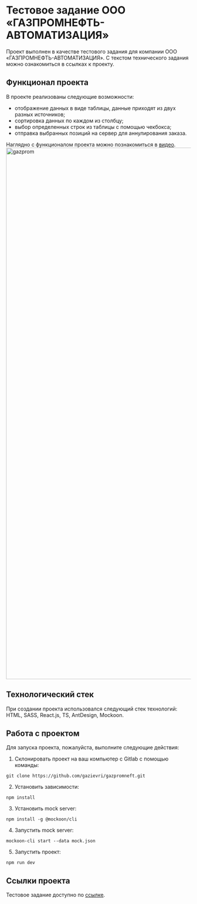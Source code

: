# Тестовое задание ООО «ГАЗПРОМНЕФТЬ-АВТОМАТИЗАЦИЯ»
Проект выполнен в качестве тестового задания для компании ООО «ГАЗПРОМНЕФТЬ-АВТОМАТИЗАЦИЯ». 
С текстом технического задания можно ознакомиться в ссылках к проекту. 


## Функционал проекта
В проекте реализованы следующие возможности:
- отображение данных в виде таблицы, данные приходят из двух разных источников;
- сортировка данных по каждом из столбцу;
- выбор определенных строк из таблицы с помощью чекбокса;
- отправка выбранных позиций на сервер для аннулирования заказа.


Наглядно c функционалом проекта можно познакомиться в [видео](https://youtu.be/7vpv8tlAfKY).
<img width="1446" alt="gazprom" src="https://github.com/gazievri/gazpromneft/assets/96244317/835b1d14-203a-458b-b72e-fb64f36f0590">

## Технологический стек

При создании проекта использовался следующий стек технологий: HTML, SASS, React.js, TS, AntDesign, Mockoon.

## Работа с проектом

Для запуска проекта, пожалуйста, выполните следующие действия:

1. Склонировать проект на ваш компьютер с Gitlab с помощью команды:

```
git clone https://github.com/gazievri/gazpromneft.git
```

2. Установить зависимости:

```
npm install
```

3. Установить mock server:

```
npm install -g @mockoon/cli
```

4. Запустить mock server:

```
mockoon-cli start --data mock.json
```

5. Запустить проект:

```
npm run dev
```


## Ссылки проекта

Тестовое задание доступно по [ссылке](https://docs.google.com/document/d/1BCe2Ze4lg3JIc9A83Hh50hvFooVNU28ASZAsj-IbrUk/edit?usp=sharing).
